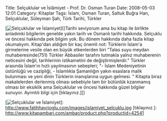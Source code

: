 Title: Selçuklular ve İslâmiyet - Prof. Dr. Osman Turan
Date: 2008-05-03 12:01
Category: Kitaplar
Tags: İslam, Osman Turan, Saltuk Buğra Han, Selçuklular, Süleyman Şah, Türk Tarihi, Türkler

[![Selçuklular ve İslamiyet][]][]Tarihi seviyorum ama bu kitap ile
birlikte anladımki bilgilerim genelde yakın tarih ve Osmanlı tarihi
hakkında. Selçuklu ve öncesi hakkında pek bilgim yok. Bu dönem hakkında
daha fazla kitap okumalıyım. Kitap'dan aldığım bir kaç önemli not:
Türklerin İslam'a girmelerine vesile olan en büyük etkenlerden biri
"Talas suyu meydan muhaberesinde(751) Türkler Abbasiler tarafını
tutmakla yalnız muhaberenin neticesini değil, tarihlerinin istikametini
de değiştirmişlerdir." Türkler arasında İslam'ın hızlı yayılmasının
sebepleri; "- İslam Medeniyetinin üstünlüğü ve cazipliği, - İslamlıkla
Şamanlığın yakın esaslara malik bulunması ve yeni dinin Türklerin
inanışlarına uygun gelmesi. " Kitapta biraz makalelerden derlenmiş
olması sebebiyle tam bir bütünlük kzanmamış olması bir eksiklik ama
Selçuklular ve öncesi hakkında güzel bilgiler sunuyor. Ayrıntılı bilgi
için [tıklayınız.][]

  [Selçuklular ve İslamiyet]: http://www.fatihhayrioglu.com/images/islamiyet_selcuklu-209x300.jpg
    "Selçuklular ve İslamiyet"
  [![Selçuklular ve İslamiyet][]]: http://www.fatihhayrioglu.com/images/islamiyet_selcuklu.jpg
  [tıklayınız.]: http://www.kitapambari.com/ambar/product.php?productid=42541
